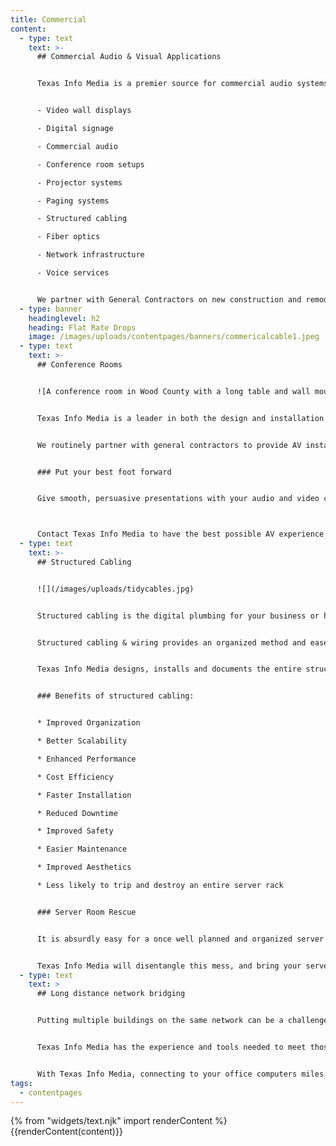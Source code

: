 ```yaml
---
title: Commercial
content:
  - type: text
    text: >-
      ## Commercial Audio & Visual Applications


      Texas Info Media is a premier source for commercial audio systems and commercial sound systems. We offer complete commercial services that include, but are not limited to:


      - Video wall displays

      - Digital signage

      - Commercial audio

      - Conference room setups

      - Projector systems

      - Paging systems

      - Structured cabling

      - Fiber optics

      - Network infrastructure

      - Voice services


      We partner with General Contractors on new construction and remodels to handle all cabling infrastructure needs, commercial audio systems setup, and custom applications
  - type: banner
    headinglevel: h2
    heading: Flat Rate Drops
    image: /images/uploads/contentpages/banners/commericalcable1.jpeg
  - type: text
    text: >-
      ## Conference Rooms


      ![A conference room in Wood County with a long table and wall mounted display](/images/uploads/woodcounty.jpg)


      Texas Info Media is a leader in both the design and installation of conference rooms with fully integrated audio and video equipment.


      We routinely partner with general contractors to provide AV installation on projects, and stock the highest quality AV equipment.


      ### Put your best foot forward


      Give smooth, persuasive presentations with your audio and video cleanly integrated into your conference room. Clients will notice this touch of professionalism. You can focus on making your best case, without the distraction of fighting the AV equipment.



      Contact Texas Info Media to have the best possible AV experience made part of your conference room.
  - type: text
    text: >-
      ## Structured Cabling


      ![](/images/uploads/tidycables.jpg)


      Structured cabling is the digital plumbing for your business or home. The cabling upgrades the typical telephone or television cable access and allows for flexibility within the entire structure. In essence, wiring your network for today’s technology and tomorrow’s advancements in technology. This is great for both the home and commercial visual and audio systems.


      Structured cabling & wiring provides an organized method and ease of use for the present and future for any changes or additions to your Internet, Telephone and Audio & Video connections. Connection color coding, along with provided documentation takes the frustration out of future changes. All cabling and layout is done in accordance with the TIA-568A/B wiring standards.


      Texas Info Media designs, installs and documents the entire structured cabling system. From start to finish, we handle all your needs from cabling to components. This provides you with ease of use now and in the future. Our structured cabling system installation is available for homes and businesses around the world. If you are interested in getting your the cabling in your home or business organized and ready for the future, contact our team today.


      ### Benefits of structured cabling:


      * Improved Organization

      * Better Scalability

      * Enhanced Performance

      * Cost Efficiency

      * Faster Installation

      * Reduced Downtime

      * Improved Safety

      * Easier Maintenance

      * Improved Aesthetics

      * Less likely to trip and destroy an entire server rack


      ### Server Room Rescue


      It is absurdly easy for a once well planned and organized server room to become a nightmarish tangle of cables. The end result is nearly impossible to troubleshoot, and costly to maintain.


      Texas Info Media will disentangle this mess, and bring your server room back to the efficient, well organized state you need to get the most out of your equipment by improving reliability and reducing downtime.
  - type: text
    text: >
      ## Long distance network bridging


      Putting multiple buildings on the same network can be a challenge. And as the distance between those sites increases, so does the difficulty.


      Texas Info Media has the experience and tools needed to meet those challenges. With radio-bridges locations at any distance from 100 yards to 10 miles, and beyond can be linked together.


      With Texas Info Media, connecting to your office computers miles away, or just getting Internet service to every office, building, and barn in the company, can be as easy connecting to the next room.
tags:
  - contentpages
---
```


{% from "widgets/text.njk" import renderContent %}
{{renderContent(content)}}
